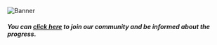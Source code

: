 ![Banner](https://github.com/OpenAnime/.github/assets/52077360/2076604a-df03-4fd3-9157-f49ed69f9d09)

###### **You can [click here](https://discord.gg/wdPF4VwD4R) to join our community and be informed about the progress.**

<!--
Banner by @ReXulEc
a Woks Group company.
-->
